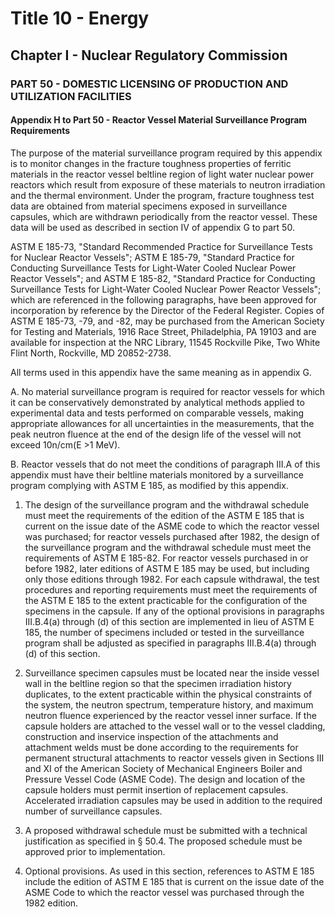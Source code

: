 
# Title 10 - Energy
## Chapter I - Nuclear Regulatory Commission
### PART 50 - DOMESTIC LICENSING OF PRODUCTION AND UTILIZATION FACILITIES
#### Appendix H to Part 50 - Reactor Vessel Material Surveillance Program Requirements

The purpose of the material surveillance program required by this appendix is to monitor changes in the fracture toughness properties of ferritic materials in the reactor vessel beltline region of light water nuclear power reactors which result from exposure of these materials to neutron irradiation and the thermal environment. Under the program, fracture toughness test data are obtained from material specimens exposed in surveillance capsules, which are withdrawn periodically from the reactor vessel. These data will be used as described in section IV of appendix G to part 50.

ASTM E 185-73, "Standard Recommended Practice for Surveillance Tests for Nuclear Reactor Vessels"; ASTM E 185-79, "Standard Practice for Conducting Surveillance Tests for Light-Water Cooled Nuclear Power Reactor Vessels"; and ASTM E 185-82, "Standard Practice for Conducting Surveillance Tests for Light-Water Cooled Nuclear Power Reactor Vessels"; which are referenced in the following paragraphs, have been approved for incorporation by reference by the Director of the Federal Register. Copies of ASTM E 185-73, -79, and -82, may be purchased from the American Society for Testing and Materials, 1916 Race Street, Philadelphia, PA 19103 and are available for inspection at the NRC Library, 11545 Rockville Pike, Two White Flint North, Rockville, MD 20852-2738.

All terms used in this appendix have the same meaning as in appendix G.

A. No material surveillance program is required for reactor vessels for which it can be conservatively demonstrated by analytical methods applied to experimental data and tests performed on comparable vessels, making appropriate allowances for all uncertainties in the measurements, that the peak neutron fluence at the end of the design life of the vessel will not exceed 10n/cm(E >1 MeV).

B. Reactor vessels that do not meet the conditions of paragraph III.A of this appendix must have their beltline materials monitored by a surveillance program complying with ASTM E 185, as modified by this appendix.

1. The design of the surveillance program and the withdrawal schedule must meet the requirements of the edition of the ASTM E 185 that is current on the issue date of the ASME code to which the reactor vessel was purchased; for reactor vessels purchased after 1982, the design of the surveillance program and the withdrawal schedule must meet the requirements of ASTM E 185-82. For reactor vessels purchased in or before 1982, later editions of ASTM E 185 may be used, but including only those editions through 1982. For each capsule withdrawal, the test procedures and reporting requirements must meet the requirements of the ASTM E 185 to the extent practicable for the configuration of the specimens in the capsule. If any of the optional provisions in paragraphs III.B.4(a) through (d) of this section are implemented in lieu of ASTM E 185, the number of specimens included or tested in the surveillance program shall be adjusted as specified in paragraphs III.B.4(a) through (d) of this section.

2. Surveillance specimen capsules must be located near the inside vessel wall in the beltline region so that the specimen irradiation history duplicates, to the extent practicable within the physical constraints of the system, the neutron spectrum, temperature history, and maximum neutron fluence experienced by the reactor vessel inner surface. If the capsule holders are attached to the vessel wall or to the vessel cladding, construction and inservice inspection of the attachments and attachment welds must be done according to the requirements for permanent structural attachments to reactor vessels given in Sections III and XI of the American Society of Mechanical Engineers Boiler and Pressure Vessel Code (ASME Code). The design and location of the capsule holders must permit insertion of replacement capsules. Accelerated irradiation capsules may be used in addition to the required number of surveillance capsules.

3. A proposed withdrawal schedule must be submitted with a technical justification as specified in § 50.4. The proposed schedule must be approved prior to implementation.

4. Optional provisions. As used in this section, references to ASTM E 185 include the edition of ASTM E 185 that is current on the issue date of the ASME Code to which the reactor vessel was purchased through the 1982 edition.
